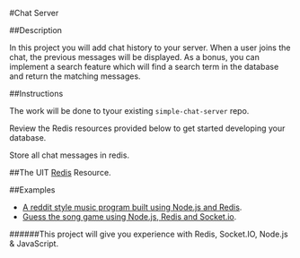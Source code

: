 #Chat Server

##Description

In this project you will add chat history to your server. When a user joins the chat, the previous messages will be displayed. As a bonus, you can implement a search feature which will find a search term in the database and return the matching messages.


##Instructions

The work will be done to tyour existing `simple-chat-server` repo.

Review the Redis resources provided below to get started developing your database.

Store all chat messages in redis.

##The UIT [Redis](../../technology/database/redis.md) Resource.

##Examples

- [A reddit style music program built using Node.js and Redis](http://www.upbeatapp.com/).
- [Guess the song game using Node.js, Redis and Socket.io](http://binb.nodejitsu.com/).


######This project will give you experience with Redis, Socket.IO, Node.js & JavaScript.
